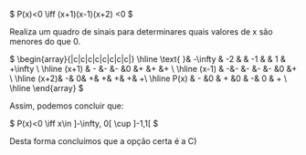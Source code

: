 $ P(x)<0 \iff (x+1)(x-1)(x+2) <0  $

Realiza um quadro de sinais para determinares quais valores de x são menores do que 0. 


$
\begin{array}{|c|c|c|c|c|c|c|c|}
\hline
\text{ }& -\infty  & -2 &  & -1 &  & 1 & +\infty  \\
\hline
(x+1) & - &- &- &0 &+ &+ &+ \\
\hline
(x-1) & -&- &- &- &- &0 &+ \\
\hline
(x+2)& -& 0& +& +& +& +& +\\
\hline
P(x) & - &0 & + &0 & -& 0 & +  \\
\hline
\end{array}
$


Assim, podemos concluir que: 

$ P(x)<0 \iff x\in ]-\infty, 0[  \cup  ]-1,1[  $


Desta forma concluímos que a opção certa é a C)


